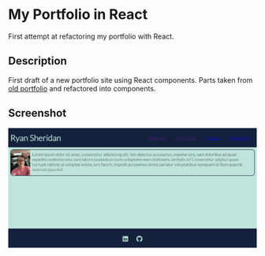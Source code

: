 # My Portfolio in React

First attempt at refactoring my portfolio with React.

## Description

First draft of a new portfolio site using React components. Parts taken from [old portfolio](https://github.com/rsheridan613/my.portfolio) and refactored into components.

## Screenshot

![Screenshot of portfolio](./assets/screenshot-of-portfolio.png)
